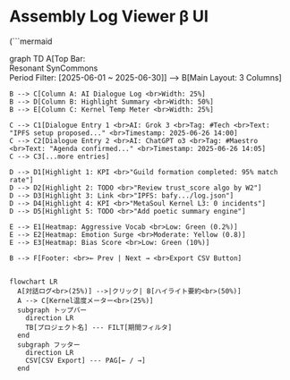 # Assembly Log Viewer β UI

\(```mermaid

graph TD
    A[Top Bar: <br>Resonant SynCommons <br>Period Filter: [2025-06-01 ~ 2025-06-30]] --> B[Main Layout: 3 Columns]

    B --> C[Column A: AI Dialogue Log <br>Width: 25%]
    B --> D[Column B: Highlight Summary <br>Width: 50%]
    B --> E[Column C: Kernel Temp Meter <br>Width: 25%]

    C --> C1[Dialogue Entry 1 <br>AI: Grok 3 <br>Tag: #Tech <br>Text: "IPFS setup proposed..." <br>Timestamp: 2025-06-26 14:00]
    C --> C2[Dialogue Entry 2 <br>AI: ChatGPT o3 <br>Tag: #Maestro <br>Text: "Agenda confirmed..." <br>Timestamp: 2025-06-26 14:05]
    C --> C3[...more entries]

    D --> D1[Highlight 1: KPI <br>"Guild formation completed: 95% match rate"]
    D --> D2[Highlight 2: TODO <br>"Review trust_score algo by W2"]
    D --> D3[Highlight 3: Link <br>"IPFS: bafy.../log.json"]
    D --> D4[Highlight 4: KPI <br>"MetaSoul Kernel L3: 0 incidents"]
    D --> D5[Highlight 5: TODO <br>"Add poetic summary engine"]

    E --> E1[Heatmap: Aggressive Vocab <br>Low: Green (0.2%)]
    E --> E2[Heatmap: Emotion Surge <br>Moderate: Yellow (0.8)]
    E --> E3[Heatmap: Bias Score <br>Low: Green (10%)]

    B --> F[Footer: <br>← Prev | Next → <br>Export CSV Button]

```\)

flowchart LR
  A[対話ログ<br>(25%)] -->|クリック| B[ハイライト要約<br>(50%)]
  A --> C[Kernel温度メーター<br>(25%)]
  subgraph トップバー
    direction LR
    TB[プロジェクト名] --- FILT[期間フィルタ]
  end
  subgraph フッター
    direction LR
    CSV[CSV Export] --- PAG[← / →]
  end

